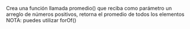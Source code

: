 Crea una función llamada promedio() que reciba como parámetro un arreglo de números positivos, retorna el promedio de todos los elementos
NOTA: puedes utilizar forOf()
